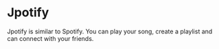 # Jpotify
Jpotify is similar to Spotify.
You can play your song, create a playlist and can connect with your friends.
